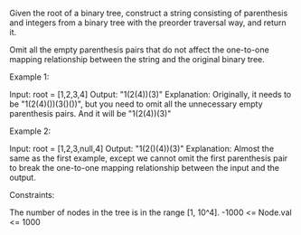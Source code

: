 Given the root of a binary tree, construct a string consisting of parenthesis
and integers from a binary tree with the preorder traversal way, and return
it.

Omit all the empty parenthesis pairs that do not affect the one-to-one
mapping relationship between the string and the original binary tree.


Example 1:


Input: root = [1,2,3,4]
Output: "1(2(4))(3)"
Explanation: Originally, it needs to be "1(2(4)())(3()())", but you need to
omit all the unnecessary empty parenthesis pairs. And it will be
"1(2(4))(3)"


Example 2:


Input: root = [1,2,3,null,4]
Output: "1(2()(4))(3)"
Explanation: Almost the same as the first example, except we cannot omit the
first parenthesis pair to break the one-to-one mapping relationship between
the input and the output.



Constraints:


The number of nodes in the tree is in the range [1, 10^4].
-1000 <= Node.val <= 1000




